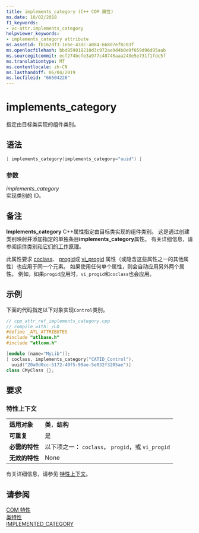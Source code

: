 ```yaml
---
title: implements_category (C++ COM 属性)
ms.date: 10/02/2018
f1_keywords:
- vc-attr.implements_category
helpviewer_keywords:
- implements_category attribute
ms.assetid: fb162df3-1ebe-43dc-a084-668d7ef8c03f
ms.openlocfilehash: bbd859018210d3c972ae9d4b0e9f659d96d95aab
ms.sourcegitcommit: ecf274bcfe3a977c48745aaa243e5e731f1fdc5f
ms.translationtype: MT
ms.contentlocale: zh-CN
ms.lasthandoff: 06/04/2019
ms.locfileid: "66504226"
---
```

# <a name="implementscategory"></a>implements_category

指定由目标类实现的组件类别。

## <a name="syntax"></a>语法

```cpp
[ implements_category(implements_category="uuid") ]
```

### <a name="parameters"></a>参数

*implements_category*<br/>
实现类别的 ID。

## <a name="remarks"></a>备注

**Implements_category** C++属性指定由目标类实现的组件类别。 这是通过创建类别映射并添加指定的单独条目**implements_category**属性。 有关详细信息，请参阅[组件类别和它们的工作原理](/windows/desktop/com/component-categories-and-how-they-work)。

此属性要求 [coclass](coclass.md)、 [progid](progid.md)或 [vi_progid](vi-progid.md) 属性（或隐含这些属性之一的其他属性）也应用于同一个元素。 如果使用任何单个属性，则会自动应用另外两个属性。 例如，如果`progid`应用时，`vi_progid`和`coclass`也会应用。

## <a name="example"></a>示例

下面的代码指定以下对象实现`Control`类别。

```cpp
// cpp_attr_ref_implements_category.cpp
// compile with: /LD
#define _ATL_ATTRIBUTES
#include "atlbase.h"
#include "atlcom.h"

[module (name="MyLib")];
[ coclass, implements_category("CATID_Control"),
  uuid("20a0d0cc-5172-40f5-99ae-5e032f3205ae")]
class CMyClass {};
```

## <a name="requirements"></a>要求

### <a name="attribute-context"></a>特性上下文

|||
|-|-|
|**适用对象**|**类**，**结构**|
|**可重复**|是|
|**必需的特性**|以下项之一： `coclass`， `progid`，或 `vi_progid`|
|**无效的特性**|None|

有关详细信息，请参见 [特性上下文](cpp-attributes-com-net.md#contexts)。

## <a name="see-also"></a>请参阅

[COM 特性](com-attributes.md)<br/>
[类特性](class-attributes.md)<br/>
[IMPLEMENTED_CATEGORY](../../atl/reference/category-macros.md#implemented_category)